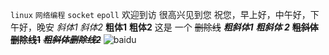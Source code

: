 `linux` `网络编程` `socket` `epoll`
    欢迎到访
    很高兴见到您
    祝您，早上好，中午好，下午好，晚安
    *斜体1*
    _斜体2_
    **粗体1**
    __粗体2__
    这是 一个 ~~删除线~~
    ***粗斜体1***
    ___粗斜体 2___
    **~~粗斜体删除线1~~**
    ~~***粗斜体删除线2***~~
	![baidu](http://www.baidu.com/img/bdlogo.gif "百度logo")
